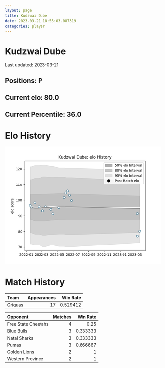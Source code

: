```yaml
---  
layout: page  
title: Kudzwai Dube  
date: 2023-03-21 18:55:03.087319  
categories: player  
---
```

# Kudzwai Dube


Last updated: 2023-03-21
## Positions: P

## Current elo: 80.0

## Current Percentile: 36.0

# Elo History


![elo history](history_KudzwaiDube.png)
# Match History


| Team    |   Appearances |   Win Rate |
|:--------|--------------:|-----------:|
| Griquas |            17 |   0.529412 |

| Opponent            |   Matches |   Win Rate |
|:--------------------|----------:|-----------:|
| Free State Cheetahs |         4 |   0.25     |
| Blue Bulls          |         3 |   0.333333 |
| Natal Sharks        |         3 |   0.333333 |
| Pumas               |         3 |   0.666667 |
| Golden Lions        |         2 |   1        |
| Western Province    |         2 |   1        |